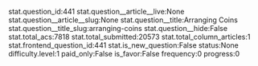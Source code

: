 stat.question_id:441
stat.question__article__live:None
stat.question__article__slug:None
stat.question__title:Arranging Coins
stat.question__title_slug:arranging-coins
stat.question__hide:False
stat.total_acs:7818
stat.total_submitted:20573
stat.total_column_articles:1
stat.frontend_question_id:441
stat.is_new_question:False
status:None
difficulty.level:1
paid_only:False
is_favor:False
frequency:0
progress:0
